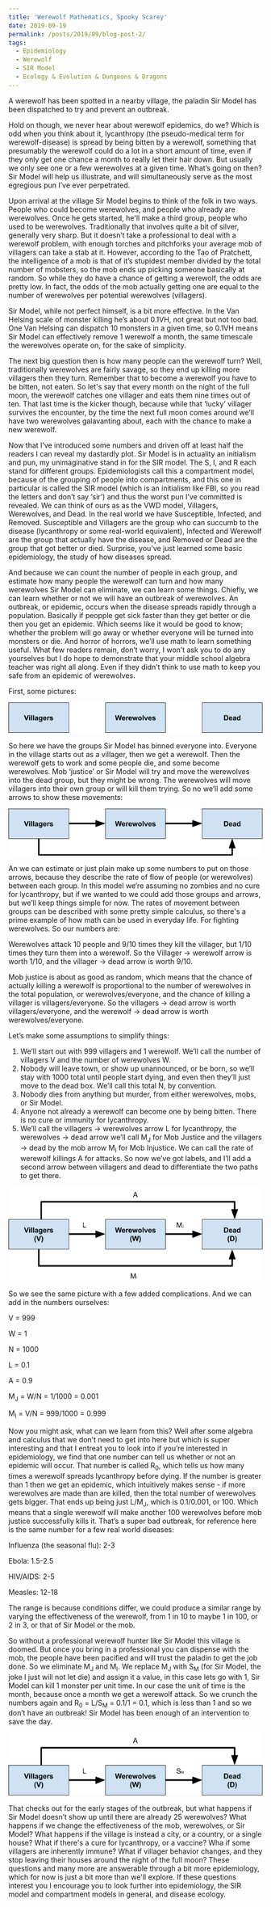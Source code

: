 ```yaml
---
title: 'Werewolf Mathematics, Spooky Scarey'
date: 2019-09-19
permalink: /posts/2019/09/blog-post-2/
tags:
  - Epidemiology
  - Werewolf
  - SIR Model
  - Ecology & Evolution & Dungeons & Dragons
---
```



A werewolf has been spotted in a nearby village, the paladin Sir Model has been dispatched to try and prevent an outbreak. 

Hold on though, we never hear about werewolf epidemics, do we? Which is odd when you think about it, lycanthropy (the pseudo-medical term for werewolf-disease) is spread by being bitten by a werewolf, something that presumably the werewolf could do a lot in a short amount of time, even if they only get one chance a month to really let their hair down. But usually we only see one or a few werewolves at a given time. What’s going on then? Sir Model will help us illustrate, and will simultaneously serve as the most egregious pun I’ve ever perpetrated. 

Upon arrival at the village Sir Model begins to think of the folk in two ways. People who could become werewolves, and people who already are werewolves. Once he gets started, he'll make a third group, people who used to be werewolves. Traditionally that involves quite a bit of silver, generally very sharp. But it doesn’t take a professional to deal with a werewolf problem, with enough torches and pitchforks your average mob of villagers can take a stab at it. However, according to the Tao of Pratchett, the intelligence of a mob is that of it’s stupidest member divided by the total number of mobsters, so the mob ends up picking someone basically at random. So while they do have a chance of getting a werewolf, the odds are pretty low. In fact, the odds of the mob actually getting one are equal to the number of werewolves per potential werewolves (villagers). 

Sir Model, while not perfect himself, is a bit more effective. In the Van Helsing scale of monster killing he’s about 0.1VH, not great but not too bad. One Van Helsing can dispatch 10 monsters in a given time, so 0.1VH means Sir Model can effectively remove 1 werewolf a month, the same timescale the werewolves operate on, for the sake of simplicity. 

The next big question then is how many people can the werewolf turn? Well, traditionally werewolves are fairly savage, so they end up killing more villagers then they turn. Remember that to become a werewolf you have to be bitten, not eaten. So let's say that every month on the night of the full moon, the werewolf catches one villager and eats them nine times out of ten. That last time is the kicker though, because while that ‘lucky’ villager survives the encounter, by the time the next full moon comes around we’ll have two werewolves galavanting about, each with the chance to make a new werewolf. 

Now that I’ve introduced some numbers and driven off at least half the readers I can reveal my dastardly plot. Sir Model is in actuality an initialism and pun, my unimaginative stand in for the SIR model. The S, I, and R each stand for different groups. Epidemiologists call this a compartment model, because of the grouping of people into compartments, and this one in particular is called the SIR model (which is an initialism like FBI, so you read the letters and don’t say ‘sir’) and thus the worst pun I’ve committed is revealed. We can think of ours as as the VWD model, Villagers, Werewolves, and Dead. In the real world we have Susceptible, Infected, and Removed. Susceptible and Villagers are the group who can succumb to the disease (lycanthropy or some real-world equivalent), Infected and Werewolf are the group that actually have the disease, and Removed or Dead are the group that got better or died. Surprise, you’ve just learned some basic epidemiology, the study of how diseases spread. 

And because we can count the number of people in each group, and estimate how many people the werewolf can turn and how many werewolves Sir Model can eliminate, we can learn some things. Chiefly, we can learn whether or not we will have an outbreak of werewolves. An outbreak, or epidemic, occurs when the disease spreads rapidly through a population. Basically if peopple get sick faster than they get better or die then you get an epidemic. Which seems like it would be good to know; whether the problem will go away or whether everyone will be turned into monsters or die. And horror of horrors, we’ll use math to learn something useful. What few readers remain, don’t worry, I won’t ask you to do any yourselves but I do hope to demonstrate that your middle school algebra teacher was right all along. Even if they didn’t think to use math to keep you safe from an epidemic of werewolves. 

First, some pictures:

![wwwsir1](/images/wwsir1.png)

So here we have the groups Sir Model has binned everyone into. Everyone in the village starts out as a villager, then we get a werewolf. Then the werewolf gets to work and some people die, and some become werewolves. Mob ‘justice’ or Sir Model will try and move the werewolves into the dead group, but they might be wrong. The werewolves will move villagers into their own group or will kill them trying. So no we’ll add some arrows to show these movements:

![wwsir2](/images/wwsir2.png)

An we can estimate or just plain make up some numbers to put on those arrows, because they describe the rate of flow of people (or werewolves) between each group. In this model we’re assuming no zombies and no cure for lycanthropy, but if we wanted to we could add those groups and arrows, but we’ll keep things simple for now. The rates of movement between groups can be described with some pretty simple calculus, so there's a prime example of how math can be used in everyday life. For fighting werewolves. So our numbers are:

Werewolves attack 10 people and 9/10 times they kill the villager, but 1/10 times they turn them into a werewolf. So the Villager -> werewolf arrow is worth 1/10, and the villager -> dead arrow is worth 9/10. 

Mob justice is about as good as random, which means that the chance of actually killing a werewolf is proportional to the number of werewolves in the total population, or werewolves/everyone, and the chance of killing a villager is villagers/everyone. So the villagers -> dead arrow is worth villagers/everyone, and the werewolf -> dead arrow is worth werewolves/everyone. 

Let’s make some assumptions to simplify things:

1. We’ll start out with 999 villagers and 1 werewolf. We’ll call the number of villagers V and the number of werewolves W. 
2. Nobody will leave town, or show up unannounced, or be born, so we’ll stay with 1000 total until people start dying, and even then they’ll just move to the dead box. We’ll call this total N, by convention. 
3. Nobody dies from anything but murder, from either werewolves, mobs, or Sir Model.
4. Anyone not already a werewolf can become one by being bitten. There is no cure or immunity for lycanthropy.
5. We’ll call the villagers -> werewolves arrow L for lycanthropy, the werewolves -> dead arrow we’ll call M<sub>J</sub> for Mob Justice and the villagers -> dead by the mob arrow M<sub>I</sub> for Mob Injustice. We can call the rate of werewolf killings A for attacks. So now we’ve got labels, and I’ll add a second arrow between villagers and dead to differentiate the two paths to get there. 

![wwsir3](/images/wwsir3.png)

So we see the same picture with a few added complications. And we can add in the numbers ourselves:

V = 999

W = 1

N = 1000

L = 0.1

A = 0.9

M<sub>J</sub> = W/N = 1/1000 = 0.001

M<sub>I</sub> = V/N = 999/1000 = 0.999

Now you might ask, what can we learn from this? Well after some algebra and calculus that we don’t need to get into here but which is super interesting and that I entreat you to look into if you’re interested in epidemiology, we find that one number can tell us whether or not an epidemic will occur. That number is called R<sub>0</sub>, which tells us how many times a werewolf spreads lycanthropy before dying. If the number is greater than 1 then we get an epidemic, which intuitively makes sense - if more werewolves are made than are killed, then the total number of werewolves gets bigger. That ends up being just L/M<sub>J</sub>, which is 0.1/0.001, or 100. Which means that a single werewolf will make another 100 werewolves before mob justice successfully kills it. That’s a super bad outbreak, for reference here is the same number for a few real world diseases:

Influenza (the seasonal flu): 2-3

Ebola: 1.5-2.5

HIV/AIDS: 2-5

Measles: 12-18


The range is because conditions differ, we could produce a similar range by varying the effectiveness of the werewolf, from 1 in 10 to maybe 1 in 100, or 2 in 3, or that of Sir Model or the mob. 

So without a professional werewolf hunter like Sir Model this village is doomed. But once you bring in a professional you can dispense with the mob, the people have been pacified and will trust the paladin to get the job done. So we eliminate M<sub>J</sub> and M<sub>I</sub>. We replace M<sub>J</sub> with S<sub>M</sub> (for Sir Model, the joke I just will not let die) and assign it a value, in this case lets go with 1, Sir Model can kill 1 monster per unit time. In our case the unit of time is the month, because once a month we get a werewolf attack. So we crunch the numbers again and R<sub>0</sub> = L/S<sub>M</sub> = 0.1/1 = 0.1, which is less than 1 and so we don’t have an outbreak! Sir Model has been enough of an intervention to save the day. 

![wwsir4](/images/wwsir4.png)

That checks out for the early stages of the outbreak, but what happens if Sir Model doesn’t show up until there are already 25 werewolves? What happens if we change the effectiveness of the mob, werewolves, or Sir Model? What happens if the village is instead a city, or a country, or a single house? What if there's a cure for lycanthropy, or a vaccine? Wha if some villagers are inherently immune? What if villager behavior changes, and they stop leaving their houses around the night of the full moon? These questions and many more are answerable through a bit more epidemiology, which for now is just a bit more than we'll explore. If these questions interest you I encourage you to look further into epidemiology, the SIR model and compartment models in general, and disease ecology.

